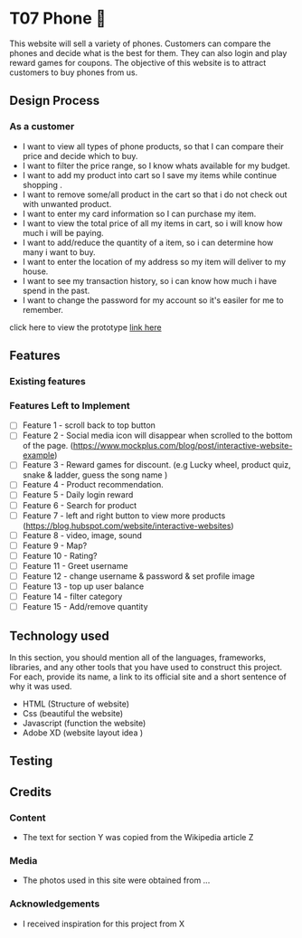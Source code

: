 # T07 Phone :iphone:
This website will sell a variety of phones. Customers can compare the phones and decide what is the best for them. They can also login and play reward games for coupons. The objective of this website is to attract customers to buy phones from us.

## Design Process 

### As a customer
* I want to view all types of phone products, so that I can compare their price and decide which to buy.
* I want to filter the price range, so I know whats available for my budget.
* I want to add my product into cart so I save my items while continue shopping .
* I want to remove some/all product in the cart so that i do not check out with unwanted product.
* I want to enter my card information so I can purchase my item.
* I want to view the total price of all my items in cart, so i will know how much i will be paying.
* I want to add/reduce the quantity of a item, so i can determine how many i want to buy.
* I want to enter the location of my address so my item will deliver to my house.
* I want to see my transaction history, so i can know how much i have spend in the past.
* I want to change the password for my account so it's easiler for me to remember.


click here to view the prototype <u>link here</u>

## Features
### Existing features
### Features Left to Implement
- [ ] Feature 1 - scroll back to top button
- [ ] Feature 2 - Social media icon will disappear when scrolled to the bottom of the page. (https://www.mockplus.com/blog/post/interactive-website-example)
- [ ] Feature 3 - Reward games for discount. (e.g Lucky wheel, product quiz, snake & ladder, guess the song name )
- [ ] Feature 4 - Product recommendation.
- [ ] Feature 5 - Daily login reward
- [ ] Feature 6 - Search for product
- [ ] Feature 7 - left and right button to view more products (https://blog.hubspot.com/website/interactive-websites)
- [ ] Feature 8 - video, image, sound
- [ ] Feature 9 - Map?
- [ ] Feature 10 - Rating?
- [ ] Feature 11 - Greet username
- [ ] Feature 12 - change username & password & set profile image
- [ ] Feature 13 - top up user balance
- [ ] Feature 14 - filter category
- [ ] Feature 15 - Add/remove quantity

## Technology used
In this section, you should mention all of the languages, frameworks, libraries, and any other tools that you have used to construct this project. For each, provide its name, a link to its official site and a short sentence of why it was used.

<ul>
  <li>HTML (Structure of website)</li>
  <li>Css (beautiful the website)</li>
  <li>Javascript (function the website)</li>
  <li>Adobe XD (website layout idea )</li>
</ul>

## Testing


## Credits
### Content
* The text for section Y was copied from the Wikipedia article Z
### Media
* The photos used in this site were obtained from ...
### Acknowledgements
* I received inspiration for this project from X

